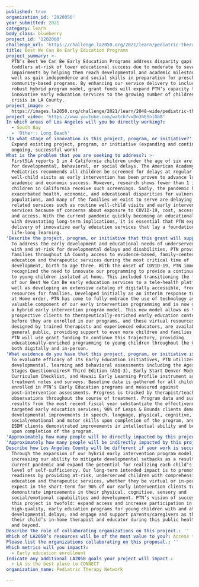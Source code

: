 ```yaml
---
published: true
organization_id: '2020056'
year_submitted: 2021
category: learn
body_class: blueberry
project_id: '1202060'
challenge_url: 'https://challenge.la2050.org/2021/learn/pediatric-therapy-network/'
title: Best We Can Be Early Education Programs
project_summary: >-
  PTN’s Best We Can Be Early Education Programs address disparity gaps among
  toddlers at-risk of lower educational success due to moderate to severe
  impairments by helping them reach developmental and academic milestones as
  well as gain independence and social skills in preparation for preschool and
  community-based programs. By enhancing our service delivery to include a
  robust hybrid program model, grant funds will expand PTN’s capacity to deliver
  innovative early education services to the growing number of children in
  crisis in LA County.
project_image: >-
  https://images.la2050.org/challenge/2021/learn/2048-wide/pediatric-therapy-network.jpg
project_video: 'https://www.youtube.com/watch?v=Dn3hESnlGb8'
In which areas of Los Angeles will you be directly working?:
  - South Bay
  - 'Other:: Long Beach'
'In what stage of innovation is this project, program, or initiative?': >-
  Expand existing project, program, or initiative (expanding and continuing
  ongoing, successful work)
What is the problem that you are seeking to address?: >-
  First5LA reports 1 in 4 California children under the age of six are at risk
  for developmental, behavioral, or social delays. The American Academy of
  Pediatrics recommends all children be screened for delays at regular
  well-child visits as early intervention has been proven to advance long-term
  academic and economic success. However, research shows fewer than 1 in 3
  children in California receive such screenings. Sadly, the pandemic has only
  exacerbated health, economic, and educational disparities for vulnerable
  populations, and many of the families we exist to serve are delaying health
  related services such as routine well-child visits and early intervention
  services because of concerns about exposure to COVID-19, cost, accessibility
  and access. With the current pandemic quickly becoming an educational crisis
  with devastating long-term implications, it is essential that PTN expand the
  delivery of innovative early education services that lay a foundation for
  life-long learning.
'Describe the project, program, or initiative that this grant will support to address the problem identified.': >-
  To address the early development and educational needs of underserved children
  with and at-risk for developmental delays and disabilities, PTN provides
  families throughout LA County access to evidence-based, family-centered
  education and therapeutic services during the most critical time of
  development, birth to age three. With the onset of COVID-19, PTN immediately
  recognized the need to innovate our programming to provide a continuum of care
  to young children isolated at home. This included transitioning the full scope
  of our Best We Can Be early education services to a tele-health platform as
  well as developing an extensive catalog of digitally accessible, free
  resources for families. Developed initially as an interim response to the Stay
  at Home order, PTN has come to fully embrace the use of technology as a
  valuable component of our early intervention programming and is now delivering
  a hybrid early intervention program model. This new model allows us to connect
  prospective clients to therapeutically-enriched early education content even
  before they are enrolled in our programs, and these virtual resources,
  designed by trained therapists and experienced educators, are available to the
  general public, providing support to even more children and families in need.
  PTN will use grant funding to continue this trajectory, providing
  educationally-enriched programming to young children throughout the County
  both digitally and in-person.
'What evidence do you have that this project, program, or initiative is or will be successful, and how will you define and measure success?': >-
  To evaluate efficacy of its Early Education initiatives, PTN utilizes
  developmental, learning and behavioral assessments including the Ages and
  Stages Questionnaires® Third Edition (ASQ-3), Early Start Denver Model (ESDM)
  Curriculum Checklist, and Hawaii Early Learning Profile instrument as well as
  treatment notes and surveys. Baseline data is gathered for all children
  enrolled in PTN’s Early Education programs and measured against
  post-intervention assessments. Progress is tracked by therapist/teacher
  observations throughout the course of treatment. Program data and survey
  results from the most recent fiscal year substantiate the effectiveness of our
  targeted early education services; 90% of Leaps & Bounds clients demonstrated
  developmental improvements in speech, language, physical, cognitive,
  social/emotional and motor skills upon completion of the program, and 90% of
  ESDM clients demonstrated improvements in intellectual ability and behavior
  upon completion of the program.
'Approximately how many people will be directly impacted by this project, program, or initiative?': '1083'
'Approximately how many people will be indirectly impacted by this project, program, or initiative?': '7050'
Describe how Los Angeles County will be different if your work is successful.: >-
  Through the expansion of our hybrid early intervention program model, PTN is
  increasing our ability to mitigate developmental setbacks as a result of the
  current pandemic and expand the potential for realizing each child’s maximum
  level of self-sufficiency. Our long-term intended impact is to promote school
  readiness by providing at-risk, underserved children with comprehensive early
  education and therapeutic services, whether they be virtual or in-person. We
  expect in the short-term for 90% of our early intervention clients to
  demonstrate improvements in their physical, cognitive, sensory and
  social/emotional capabilities and development. PTN’s vision of success for
  this project is twofold: expand access and increase participation in
  high-quality, early education programs for young children with and at-risk for
  developmental delays; and engage and support parents/caregivers as they act as
  their child’s in-home therapist and educator during this public health crisis
  and beyond.
Describe the role of collaborating organizations on this project.: ''
Which of LA2050’s resources will be of the most value to you?: Access to the LA2050 community
Please list the organizations collaborating on this proposal.: ''
Which metrics will you impact?:
  - Early education enrollment
Indicate any additional LA2050 goals your project will impact.:
  - LA is the best place to CONNECT
organization_name: Pediatric Therapy Network

---
```

